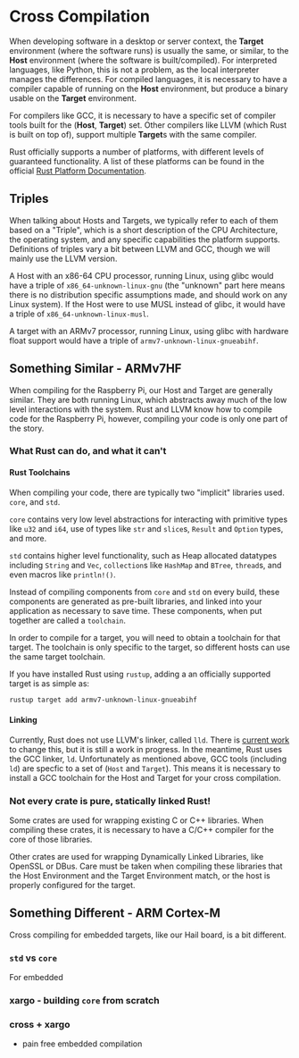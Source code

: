 # Cross Compilation

When developing software in a desktop or server context, the **Target** environment (where the software runs) is usually the same, or similar, to the **Host** environment (where the software is built/compiled). For interpreted languages, like Python, this is not a problem, as the local interpreter manages the differences. For compiled languages, it is necessary to have a compiler capable of running on the **Host** environment, but produce a binary usable on the **Target** environment.

For compilers like GCC, it is necessary to have a specific set of compiler tools built for the (**Host**, **Target**) set. Other compilers like LLVM (which Rust is built on top of), support multiple **Target**s with the same compiler.

Rust officially supports a number of platforms, with different levels of guaranteed functionality. A list of these platforms can be found in the official [Rust Platform Documentation](https://forge.rust-lang.org/platform-support.html).

## Triples

When talking about Hosts and Targets, we typically refer to each of them based on a "Triple", which is a short description of the CPU Architecture, the operating system, and any specific capabilities the platform supports. Definitions of triples vary a bit between LLVM and GCC, though we will mainly use the LLVM version.

A Host with an x86-64 CPU processor, running Linux, using glibc would have a triple of `x86_64-unknown-linux-gnu` (the "unknown" part here means there is no distribution specific assumptions made, and should work on any Linux system). If the Host were to use MUSL instead of glibc, it would have a triple of `x86_64-unknown-linux-musl`.

A target with an ARMv7 processor, running Linux, using glibc with hardware float support would have a triple of `armv7-unknown-linux-gnueabihf`.

## Something Similar - ARMv7HF

When compiling for the Raspberry Pi, our Host and Target are generally similar. They are both running Linux, which abstracts away much of the low level interactions with the system. Rust and LLVM know how to compile code for the Raspberry Pi, however, compiling your code is only one part of the story.

### What Rust can do, and what it can't

#### Rust Toolchains

When compiling your code, there are typically two "implicit" libraries used. `core`, and `std`.

`core` contains very low level abstractions for interacting with primitive types like `u32` and `i64`, use of types like `str` and `slice`s, `Result` and `Option` types, and more.

`std` contains higher level functionality, such as Heap allocated datatypes including `String` and `Vec`, `collection`s like `HashMap` and `BTree`, `thread`s, and even macros like `println!()`.

Instead of compiling components from `core` and `std` on every build, these components are generated as pre-built libraries, and linked into your application as necessary to save time. These components, when put together are called a `toolchain`.

In order to compile for a target, you will need to obtain a toolchain for that target. The toolchain is only specific to the target, so different hosts can use the same target toolchain.

If you have installed Rust using `rustup`, adding a an officially supported target is as simple as:

```bash
rustup target add armv7-unknown-linux-gnueabihf
```

#### Linking

Currently, Rust does not use LLVM's linker, called `lld`. There is [current work] to change this, but it is still a work in progress. In the meantime, Rust uses the GCC linker, `ld`. Unfortunately as mentioned above, GCC tools (including `ld`) are specfic to a set of (`Host` and `Target`). This means it is necessary to install a GCC toolchain for the Host and Target for your cross compilation.

[current work]: https://github.com/rust-lang/rust/issues/39915

### Not every crate is pure, statically linked Rust!

Some crates are used for wrapping existing C or C++ libraries. When compiling these crates, it is necessary to have a C/C++ compiler for the core of those libraries.

Other crates are used for wrapping Dynamically Linked Libraries, like OpenSSL or DBus. Care must be taken when compiling these libraries that the Host Environment and the Target Environment match, or the host is properly configured for the target.

## Something Different - ARM Cortex-M

Cross compiling for embedded targets, like our Hail board, is a bit different.

### `std` vs `core`

For embedded

### xargo - building `core` from scratch
### cross + xargo

- pain free embedded compilation
